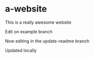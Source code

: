 # a-website

This is a really awesome website

Edit on example branch

Now editing in the update-readme branch

Updated locally
